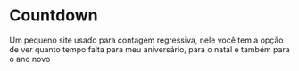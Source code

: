 # Countdown
Um pequeno site usado para contagem regressiva, nele você tem a opção de ver quanto tempo falta para meu aniversário, para o natal e também para o ano novo
